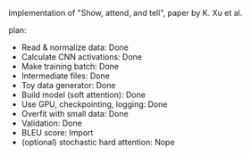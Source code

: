 Implementation of "Show, attend, and tell", paper by K. Xu et al.

plan:
- Read & normalize data: Done
- Calculate CNN activations: Done
- Make training batch: Done
- Intermediate files: Done
- Toy data generator: Done
- Build model (soft attention): Done
- Use GPU, checkpointing, logging: Done
- Overfit with small data: Done
- Validation: Done
- BLEU score: Import
- (optional) stochastic hard attention: Nope
